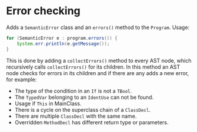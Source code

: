 # Error checking
Adds a `SemanticError` class and an `errors()` method to the `Program`. Usage:
```java
for (SemanticError e : program.errors()) {
    System.err.println(e.getMessage());
}
```

This is done by adding a `collectErrors()` method to every AST node, which recursively calls `collectErrors()` for its children. In this method an AST node checks for errors in its children and if there are any adds a new error, for example:
+ The type of the condition in an `If` is not a `TBool`.
+ The `TypedVar` belonging to an `IdentUse` can not be found.
+ Usage if `This` in MainClass.
+ There is a cycle on the superclass chain of a `ClassDecl`.
+ There are multiple `ClassDecl` with the same name.
+ Overridden `MethodDecl` has different return type or parameters.
